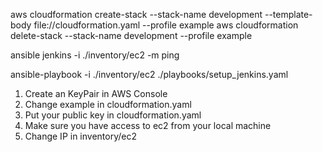 aws cloudformation create-stack --stack-name development --template-body file://cloudformation.yaml --profile example
aws cloudformation delete-stack --stack-name development --profile example

ansible jenkins -i ./inventory/ec2 -m ping

ansible-playbook -i ./inventory/ec2 ./playbooks/setup_jenkins.yaml


1. Create an KeyPair in AWS Console
2. Change example in cloudformation.yaml
3. Put your public key in cloudformation.yaml
4. Make sure you have access to ec2 from your local machine
5. Change IP in inventory/ec2